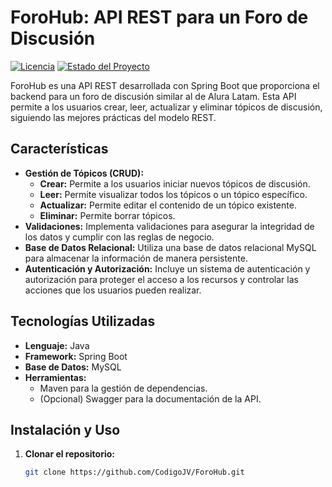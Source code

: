 # ForoHub: API REST para un Foro de Discusión

[![Licencia](https://img.shields.io/badge/Licencia-MIT-blue.svg)](https://opensource.org/licenses/MIT)
[![Estado del Proyecto](https://img.shields.io/badge/Estado-En%20desarrollo-yellow.svg)]()

ForoHub es una API REST desarrollada con Spring Boot que proporciona el backend para un foro de discusión similar al de Alura Latam. Esta API permite a los usuarios crear, leer, actualizar y eliminar tópicos de discusión, siguiendo las mejores prácticas del modelo REST.

## Características

* **Gestión de Tópicos (CRUD):**
    * **Crear:** Permite a los usuarios iniciar nuevos tópicos de discusión.
    * **Leer:** Permite visualizar todos los tópicos o un tópico específico.
    * **Actualizar:** Permite editar el contenido de un tópico existente.
    * **Eliminar:** Permite borrar tópicos.
* **Validaciones:** Implementa validaciones para asegurar la integridad de los datos y cumplir con las reglas de negocio.
* **Base de Datos Relacional:** Utiliza una base de datos relacional MySQL para almacenar la información de manera persistente.
* **Autenticación y Autorización:** Incluye un sistema de autenticación y autorización para proteger el acceso a los recursos y controlar las acciones que los usuarios pueden realizar.

## Tecnologías Utilizadas

* **Lenguaje:** Java
* **Framework:** Spring Boot
* **Base de Datos:** MySQL
* **Herramientas:**
    * Maven para la gestión de dependencias.
    * (Opcional) Swagger para la documentación de la API.

## Instalación y Uso

1. **Clonar el repositorio:**
   ```bash
   git clone https://github.com/CodigoJV/ForoHub.git
